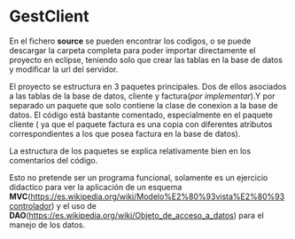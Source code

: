 # GestClient

En el fichero <b>source</b> se pueden encontrar los codigos, o se puede descargar la carpeta completa para poder importar directamente el proyecto en eclipse, teniendo solo que crear las tablas en la base de datos y modificar la url del servidor.

El proyecto se estructura en 3 paquetes principales. Dos de ellos asociados a las tablas de la base de datos, cliente y factura(<i>por implementar</i>).Y por separado un paquete que solo contiene la clase de conexion a la base de datos. El código está bastante comentado, especialmente en el paquete cliente ( ya que el paquete factura es una copia con diferentes atributos correspondientes a los que posea factura en la base de datos).

La estructura de los paquetes se explica relativamente bien en los comentarios del código.

Esto no pretende ser un programa funcional, solamente es un ejercicio didactico para ver la aplicación de un esquema <b>MVC</b>(https://es.wikipedia.org/wiki/Modelo%E2%80%93vista%E2%80%93controlador) y el uso de <b>DAO</b>(https://es.wikipedia.org/wiki/Objeto_de_acceso_a_datos) para el manejo de los datos.
